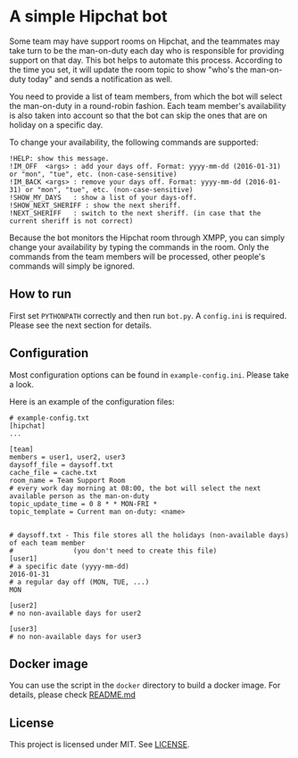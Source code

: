 # A simple Hipchat bot

Some team may have support rooms on Hipchat, and the teammates may take turn to be the man-on-duty each day
who is responsible for providing support on that day.
This bot helps to automate this process. According to the time you set, it will update the room topic to show
"who's the man-on-duty today" and sends a notification as well.

You need to provide a list of team members, from which the bot will select the man-on-duty in a round-robin fashion.
Each team member's availability is also taken into account so that the bot can skip the ones that are on holiday on
a specific day.

To change your availability, the following commands are supported:
```
!HELP: show this message.
!IM_OFF  <args> : add your days off. Format: yyyy-mm-dd (2016-01-31) or "mon", "tue", etc. (non-case-sensitive)
!IM_BACK <args> : remove your days off. Format: yyyy-mm-dd (2016-01-31) or "mon", "tue", etc. (non-case-sensitive)
!SHOW_MY_DAYS   : show a list of your days-off.
!SHOW_NEXT_SHERIFF : show the next sheriff.
!NEXT_SHERIFF   : switch to the next sheriff. (in case that the current sheriff is not correct)
```
Because the bot monitors the Hipchat room through XMPP, you can simply change your availability by typing the
commands in the room. Only the commands from the team members will be processed, other people's commands will
simply be ignored.


## How to run
First set `PYTHONPATH` correctly and then run `bot.py`. A `config.ini` is required. Please see the next
section for details.


## Configuration

Most configuration options can be found in `example-config.ini`. Please take a look.

Here is an example of the configuration files:

```
# example-config.txt
[hipchat]
...

[team]
members = user1, user2, user3
daysoff_file = daysoff.txt
cache_file = cache.txt
room_name = Team Support Room
# every work day morning at 08:00, the bot will select the next available person as the man-on-duty
topic_update_time = 0 8 * * MON-FRI *
topic_template = Current man on-duty: <name>


# daysoff.txt - This file stores all the holidays (non-available days) of each team member
#               (you don't need to create this file)
[user1]
# a specific date (yyyy-mm-dd)
2016-01-31
# a regular day off (MON, TUE, ...)
MON

[user2]
# no non-available days for user2

[user3]
# no non-available days for user3
```


## Docker image

You can use the script in the `docker` directory to build a docker image.
For details, please check [README.md](docker/README.md)


## License

This project is licensed under MIT. See [LICENSE](LICENSE).
